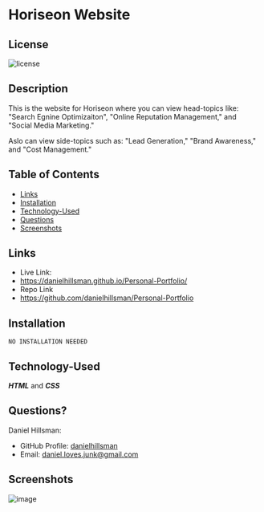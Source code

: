# Horiseon Website

  ## License

  ![license](https://img.shields.io/static/v1?label=license&message=LABD&color=success)
  
  ## Description
  This is the website for Horiseon where you can view head-topics like:
  "Search Egnine Optimizaiton", "Online Reputation Management," and "Social Media Marketing."

  Aslo can view side-topics such as:
  "Lead Generation," "Brand Awareness," and "Cost Management."
  
  ## Table of Contents
 
  * [Links](#links)
  * [Installation](#installation)
  * [Technology-Used](#technology-used)
  * [Questions](#questions)
  * [Screenshots](#screenshots)

  ## Links
  * Live Link:
  * https://danielhillsman.github.io/Personal-Portfolio/
  * Repo Link
  * https://github.com/danielhillsman/Personal-Portfolio
  
  ## Installation
  ````
  NO INSTALLATION NEEDED
  ````
  ## Technology-Used
  
  ***HTML*** and ***CSS***
  

  ## Questions?

Daniel Hillsman: 
  * GitHub Profile: [danielhillsman](https://github.com/danielhillsman)
  * Email: daniel.loves.junk@gmail.com

  ## Screenshots
![image](https://user-images.githubusercontent.com/99533951/166139154-91cfb7cc-4b8d-430f-b3e2-bccd11b7476b.png)
